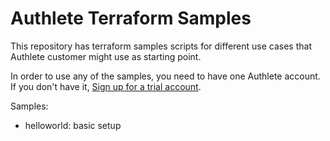 # Authlete Terraform Samples

This repository has terraform samples scripts for different use cases that Authlete customer might use as starting point.

In order to use any of the samples, you need to have one Authlete account. If you don't have it, [Sign up for a trial account](https://so.authlete.com/accounts/signup).


Samples:

- helloworld: basic setup
